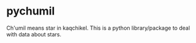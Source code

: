 pychumil
========

Ch'umil means star in kaqchikel. This is a python library/package to deal with data about stars. 
